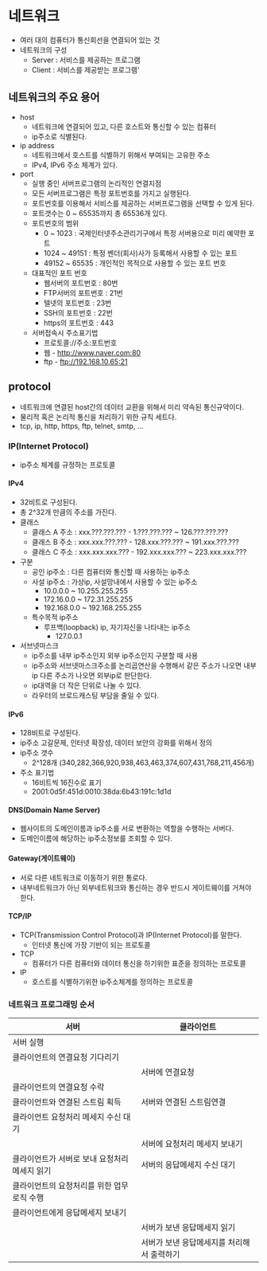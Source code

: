 # 네트워크
- 여러 대의 컴퓨터가 통신회선을 연결되어 있는 것
- 네트워크의 구성
  + Server : 서비스를 제공하는 프로그램
  + Client : 서비스를 제공받는 프로그램'
 
## 네트워크의 주요 용어
- host 
  + 네트워크에 연결되어 있고, 다른 호스트와 통신할 수 있는 컴퓨터
  + ip주소로 식별된다.
- ip address 
  + 네트워크에서 호스트를 식별하기 위해서 부여되는 고유한 주소
  + IPv4, IPv6 주소 체계가 있다.
- port
  + 실행 중인 서버프로그램의 논리적인 연결지점
  + 모든 서버프로그램은 특정 포트번호를 가지고 실행된다.
  + 포트번호를 이용해서 서비스를 제공하는 서버프로그램을 선택할 수 있게 된다.
  + 포트갯수는 0 ~ 65535까지 총 65536개 있다.
  + 포트번호의 범위
    * 0 ~ 1023 : 국제인터넷주소관리기구에서 특정 서버용으로 미리 예약한 포트
    * 1024 ~ 49151 : 특정 벤더(회사)사가 등록해서 사용할 수 있는 포트
    * 49152 ~ 65535 : 개인적인 목적으로 사용할 수 있는 포트 번호
  + 대표적인 포트 번호
    * 웹서버의 포트번호 : 80번
    * FTP서버의 포트번호 : 21번
    * 텔넷의 포트번호 : 23번
    * SSH의 포트번호 : 22번
    * https의 포트번호 : 443	
  + 서버접속시 주소표기법
    * 프로토콜://주소:포트번호	
    * 웹 - http://www.naver.com:80 
    * ftp - ftp://192.168.10.65:21
    
## protocol
- 네트워크에 연결된 host간의 데이터 교환을 위해서 미리 약속된 통신규약이다.
- 물리적 혹은 논리적 통신을 처리하기 위한 규칙 세트다.
- tcp, ip, http, https, ftp, telnet, smtp, ...

### IP(Internet Protocol)
- ip주소 체계를 규정하는 프로토콜
#### IPv4
- 32비트로 구성된다.
- 총 2^32개 만큼의 주소를 가진다.
- 클래스
  + 클래스 A 주소 : xxx.???.???.??? - 1.???.???.??? ~ 126.???.???.???
  + 클래스 B 주소 : xxx.xxx.???.??? - 128.xxx.???.??? ~ 191.xxx.???.???
  + 클래스 C 주소 : xxx.xxx.xxx.??? - 192.xxx.xxx.??? ~ 223.xxx.xxx.???
- 구분
  + 공인 ip주소 : 다른 컴퓨터와 통신할 때 사용하는 ip주소
  + 사설 ip주소 : 가상ip, 사설망내에서 사용할 수 있는 ip주소 
    * 10.0.0.0 ~ 10.255.255.255
    * 172.16.0.0 ~ 172.31.255.255
    * 192.168.0.0 ~ 192.168.255.255
  + 특수목적 ip주소 
    * 루프백(loopback) ip, 자기자신을 나타내는 ip주소
      - 127.0.0.1
- 서브넷마스크
  + ip주소를 내부 ip주소인지 외부 ip주소인지 구분할 때 사용
  + ip주소와 서브넷마스크주소를 논리곱연산을 수행해서 같은 주소가 나오면 내부ip 다른 주소가 나오면 외부ip로 판단한다.
  + ip대역을 더 작은 단위로 나눌 수 있다.
  + 라우터의 브로드캐스팅 부담을 줄일 수 있다.
#### IPv6
- 128비트로 구성된다.
- ip주소 고갈문제, 인터넷 확장성, 데이터 보안의 강화를 위해서 정의
- ip주소 갯수
  + 2^128개 (340,282,366,920,938,463,463,374,607,431,768,211,456개)
- 주소 표기법
  + 16비트씩 16진수로 표기
  + 2001:0d5f:451d:0010:38da:6b43:191c:1d1d

#### DNS(Domain Name Server)
- 웹사이트의 도메인이름과 ip주소를 서로 변환하는 역할을 수행하는 서버다.
- 도메인이름에 해당하는 ip주소정보를 조회할 수 있다.

#### Gateway(게이트웨이)
- 서로 다른 네트워크로 이동하기 위한 통로다.
- 내부네트워크가 아닌 외부네트워크와 통신하는 경우 반드시 게이트웨이를 거쳐야 한다.

#### TCP/IP 
- TCP(Transmission Control Protocol)과 IP(Internet Protocol)를 말한다.
  +  인터넷 통신에 가장 기반이 되는 프로토콜	
- TCP
  +  컴퓨터가 다른 컴퓨터와 데이터 통신을 하기위한 표준을 정의하는 프로토콜
- IP
  + 호스트를 식별하기위한 ip주소체계를 정의하는 프로토콜


### 네트워크 프로그래밍 순서
| 서버 | 클라이언트 |
| --- | --- |
| 서버 실행 | |
| 클라이언트의 연결요청 기다리기 | |
| | 서버에 연결요청 |
| 클라이언트의 연결요청 수락 | |
| 클라이언트와 연결된 스트림 획득 | 서버와 연결된 스트림연결 |
| 클라이언트 요청처리 메세지 수신 대기	| |
| | 서버에 요청처리 메세지 보내기 |
| 클라이언트가 서버로 보내 요청처리 메세지 읽기 | 서버의 응답메세지 수신 대기 |
| 클라이언트의 요청처리를 위한 업무로직 수행 | |
| 클라이언트에게 응답메세지 보내기 | |
| | 서버가 보낸 응답메세지 읽기 |
| | 서버가 보낸 응답메세지를 처리해서 출력하기 |

	

			
	
	
	
